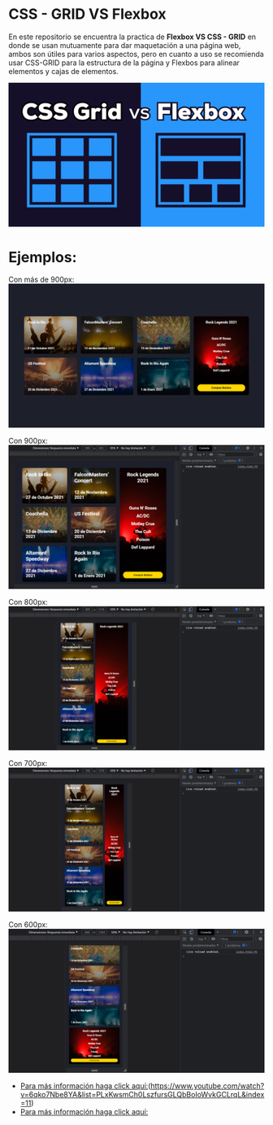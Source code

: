 # CSS - GRID VS Flexbox

En este repositorio se encuentra la practica de **Flexbox VS CSS - GRID** en donde se usan mutuamente para dar maquetación a una página web, ambos son útiles para varios aspectos, pero en cuanto a uso se recomienda usar CSS-GRID para la estructura de la página y Flexbos para alinear elementos y cajas de elementos.

![Imagen que dice Flexbox VS CSS - GRID](https://github.com/JesielPalacios/css-grid_vs_flexbox/blob/main/img/thumb.png)

# Ejemplos:

Con más de 900px:
![Imágen de cómo se ve cuando tiene más de 900px en la pantalla](https://github.com/JesielPalacios/css-grid_vs_flexbox/blob/main/img/%2B900.png)

Con 900px:
![Imágen de cómo se ve cuando tienen 900px en la pantalla](https://github.com/JesielPalacios/css-grid_vs_flexbox/blob/main/img/900.png)

Con 800px:
![Imágen de cómo se ve cuando tienen 800px en la pantalla](https://github.com/JesielPalacios/css-grid_vs_flexbox/blob/main/img/800.png)

Con 700px:
![Imágen de cómo se ve cuando tienen 700px en la pantalla](https://github.com/JesielPalacios/css-grid_vs_flexbox/blob/main/img/700.png)

Con 600px:
![Imágen de cómo se ve cuando tienen 600px en la pantalla](https://github.com/JesielPalacios/css-grid_vs_flexbox/blob/main/img/600.png)

* [Para más información haga click aquí:][website](https://www.youtube.com/watch?v=6qko7Nbe8YA&list=PLxKwsmCh0LszfursGLQbBoIoWvkGCLrqL&index=11)
* [Para más información haga click aquí:](https://www.youtube.com/watch?v=6qko7Nbe8YA&list=PLxKwsmCh0LszfursGLQbBoIoWvkGCLrqL&index=11)

[website]: https://www.youtube.com/watch?v=6qko7Nbe8YA&list=PLxKwsmCh0LszfursGLQbBoIoWvkGCLrqL&index=11
